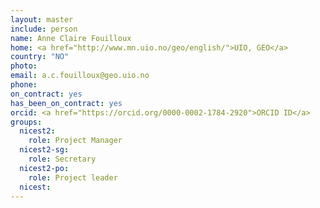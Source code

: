```yaml
---
layout: master
include: person
name: Anne Claire Fouilloux
home: <a href="http://www.mn.uio.no/geo/english/">UIO, GEO</a>
country: "NO"
photo:
email: a.c.fouilloux@geo.uio.no
phone:
on_contract: yes
has_been_on_contract: yes
orcid: <a href="https://orcid.org/0000-0002-1784-2920">ORCID ID</a>
groups:
  nicest2:
    role: Project Manager
  nicest2-sg:
    role: Secretary
  nicest2-po:
    role: Project leader
  nicest:
---
```

